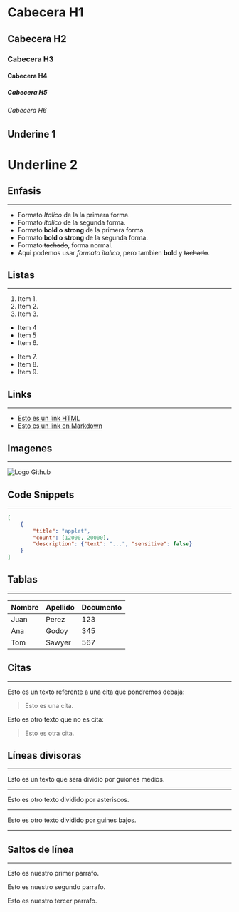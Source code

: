 # Cabecera H1
## Cabecera H2
### Cabecera H3
#### Cabecera H4
##### Cabecera H5
###### Cabecera H6

Underine 1
------------
Underline 2
============

## Enfasis
----------
- Formato *Italico* de la la primera forma.
- Formato _italico_ de la segunda forma.
- Formato **bold o strong** de la primera forma.
- Formato __bold o strong__ de la segunda forma.
- Formato ~~tachado~~, forma normal.
- Aqui podemos usar *formato italico*, pero tambien **bold** y ~~tachado~~.

## Listas
---
1. Item 1.
2. Item 2.
3. Item 3.
- Item 4
- Item 5
- Item 6.
* Item 7.
* Item 8.
* Item 9.

## Links
---
- <a href="https://www.google.cl">Esto es un link HTML</a>
- [Esto es un link en Markdown](https://www.google.cl)


## Imagenes
---
![Logo Github](https://qph.cf2.quoracdn.net/main-qimg-729a22aba98d1235fdce4883accaf81e)

## Code Snippets
---
```JSON
[
    {
        "title": "applet",
        "count": [12000, 20000],
        "description": {"text": "...", "sensitive": false}
    }
]
```

## Tablas
---
| Nombre | Apellido | Documento |
| ------ | -------- | --------- |
| Juan   | Perez    | 123       |
| Ana    | Godoy    | 345       |
| Tom    | Sawyer   | 567       |

## Citas
---
Esto es un texto referente a una cita que pondremos debaja:
> Esto es una cita. 

Esto es otro texto que no es cita:
> Esto es otra cita.

## Líneas divisoras
---
Esto es un texto que será dividio por guiones medios.

---
Esto es otro texto dividido por asteriscos.

***
Esto es otro texto dividido por guines bajos.
___

## Saltos de línea
___
Esto es nuestro primer parrafo.

Esto es nuestro segundo parrafo.

Esto es nuestro tercer parrafo.




